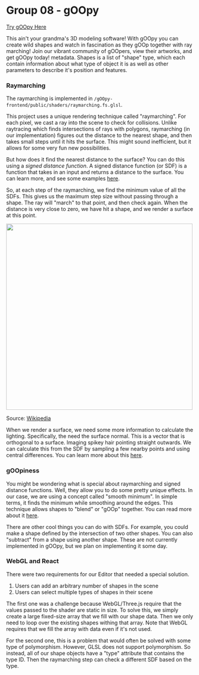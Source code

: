 # Group 08 - gOOpy

[Try gOOpy Here](https://goopy-frontend.onrender.com/)

This ain't your grandma's 3D modeling software! With gOOpy you can create wild shapes and watch in fascination as they gOOp together with ray marching! Join our vibrant community of gOOpers, view their artworks, and get gOOpy today!
 metadata. Shapes is a list of "shape" type, which each contain information about what type of object it is as well as other parameters to describe it's position and features.

### Raymarching

The raymarching is implemented in `/gOOpy-frontend/public/shaders/raymarching.fs.glsl`.

This project uses a unique rendering technique called "raymarching". For each pixel, we cast a ray into the scene to check for collisions. Unlike raytracing which finds intersections of rays with polygons, raymarching (in our implementation) figures out the distance to the nearest shape, and then takes small steps until it hits the surface. This might sound inefficient, but it allows for some very fun new possibilities.

But how does it find the nearest distance to the surface? You can do this using a _signed distance function_. A signed distance function (or SDF) is a function that takes in an input and returns a distance to the surface. You can learn more, and see some examples [here](https://iquilezles.org/articles/distfunctions/).

So, at each step of the raymarching, we find the minimum value of all the SDFs. This gives us the maximum step size without passing through a shape. The ray will "march" to that point, and then check again. When the distance is very close to zero, we have hit a shape, and we render a surface at this point.

<img src="https://upload.wikimedia.org/wikipedia/commons/thumb/7/72/Visualization_of_SDF_ray_marching_algorithm.png/2880px-Visualization_of_SDF_ray_marching_algorithm.png" width="500px">

Source: [Wikipedia](https://en.wikipedia.org/wiki/Ray_marching#/media/File:Visualization_of_SDF_ray_marching_algorithm.png)

When we render a surface, we need some more information to calculate the lighting. Specifically, the need the surface normal. This is a vector that is orthogonal to a surface. Imaging spikey hair pointing straight outwards. We can calculate this from the SDF by sampling a few nearby points and using central differences. You can learn more about this [here](https://iquilezles.org/articles/normalsSDF/).

### gOOpiness

You might be wondering what is special about raymarching and signed distance functions. Well, they allow you to do some pretty unique effects. In our case, we are using a concept called "smooth minimum". In simple terms, it finds the minimum while smoothing around the edges. This technique allows shapes to "blend" or "gOOp" together. You can read more about it [here](https://iquilezles.org/articles/smin/).

There are other cool things you can do with SDFs. For example, you could make a shape defined by the intersection of two other shapes. You can also "subtract" from a shape using another shape. These are not currently implemented in gOOpy, but we plan on implementing it some day.

### WebGL and React

There were two requirements for our Editor that needed a special solution.

1. Users can add an arbitrary number of shapes in the scene
2. Users can select multiple types of shapes in their scene

The first one was a challenge because WebGL/Three.js require that the values passed to the shader are static in size. To solve this, we simply create a large fixed-size array that we fill with our shape data. Then we only need to loop over the existing shapes withing that array. Note that WebGL requires that we fill the array with data even if it's not used.

For the second one, this is a problem that would often be solved with some type of polymorphism. However, GLSL does not support polymorphism. So instead, all of our shape objects have a "type" attribute that contains the type ID. Then the raymarching step can check a different SDF based on the type.
